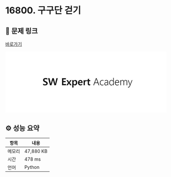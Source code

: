 # 16800. 구구단 걷기

## 🔗 문제 링크

[바로가기](https://swexpertacademy.com/main/code/problem/problemDetail.do?contestProbId=AYaf9W8afyMDFAQ9)

![SWEA 로고](../../images/swea.jpg)

## ⚙️ 성능 요약

| 항목   | 내용      |
| ------ | --------- |
| 메모리 | 47,880 KB |
| 시간   | 478 ms    |
| 언어   | Python    |
